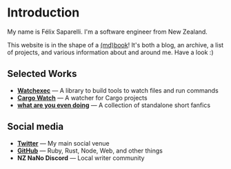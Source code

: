 # Introduction

My name is Félix Saparelli. I'm a software engineer from New Zealand.

This website is in the shape of a [(md)book](https://rust-lang.github.io/mdBook/)! It's both a blog,
an archive, a list of projects, and various information about and around me. Have a look :)

## Selected Works

- **[Watchexec](https://watchexec.github.io)** — A library to build tools to watch files and run commands
- **[Cargo Watch](https://watchexec.github.io)** — A watcher for Cargo projects
- **[what are you even doing](https://archiveofourown.org/series/2041813)** — A collection of standalone short fanfics

## Social media

- **[Twitter](https://twitter.com/passcod)** — My main social venue
- **[GitHub](https://github.com/passcod)** — Ruby, Rust, Node, Web, and other things
- **NZ NaNo Discord** — Local writer community
